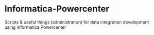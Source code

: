 # Informatica-Powercenter
Scripts &amp; useful things (administration) for data integration development using Informatica Powercenter

